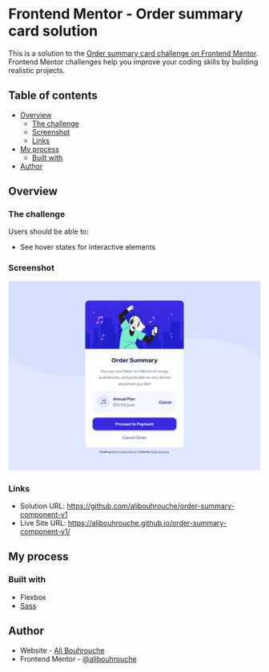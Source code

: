 # Frontend Mentor - Order summary card solution

This is a solution to the [Order summary card challenge on Frontend Mentor](https://www.frontendmentor.io/challenges/order-summary-component-QlPmajDUj). Frontend Mentor challenges help you improve your coding skills by building realistic projects. 

## Table of contents

- [Overview](#overview)
  - [The challenge](#the-challenge)
  - [Screenshot](#screenshot)
  - [Links](#links)
- [My process](#my-process)
  - [Built with](#built-with)
- [Author](#author)


## Overview

### The challenge

Users should be able to:

- See hover states for interactive elements

### Screenshot

![](./screenshot.jpg)


### Links

- Solution URL: https://github.com/alibouhrouche/order-summary-component-v1
- Live Site URL: https://alibouhrouche.github.io/order-summary-component-v1/

## My process

### Built with

- Flexbox
- [Sass](https://sass-lang.com/)

## Author

- Website - [Ali Bouhrouche](https://ali.js.org)
- Frontend Mentor - [@alibouhrouche](https://www.frontendmentor.io/profile/alibouhrouche)

